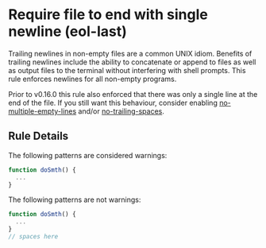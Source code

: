 # Require file to end with single newline (eol-last)

Trailing newlines in non-empty files are a common UNIX idiom. Benefits of
trailing newlines include the ability to concatenate or append to files as well
as output files to the terminal without interfering with shell prompts. This
rule enforces newlines for all non-empty programs.

Prior to v0.16.0 this rule also enforced that there was only a single line at
the end of the file. If you still want this behaviour, consider enabling
[no-multiple-empty-lines](no-multiple-empty-lines.md) and/or
[no-trailing-spaces](no-trailing-spaces.md).

## Rule Details

The following patterns are considered warnings:

```js
function doSmth() {
  ...
}
```

The following patterns are not warnings:

```js
function doSmth() {
  ...
}
// spaces here
```
